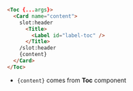 
```html label="Structure"
<Toc {...args}>
  <Card name="content">
    slot:header
      <Title>
        <Label id="label-toc" />
      </Title>
    /slot:header
    {content}
  </Card>
</Toc>
```

- `{content}` comes from **Toc** component
